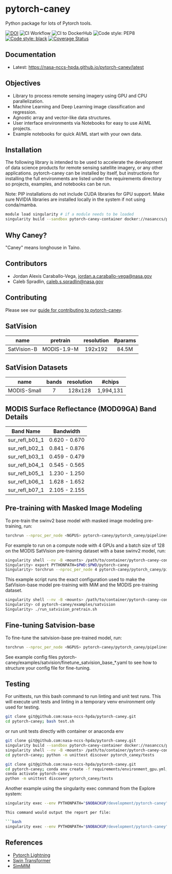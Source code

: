 # pytorch-caney

Python package for lots of Pytorch tools.

[![DOI](https://zenodo.org/badge/472450059.svg)](https://zenodo.org/badge/latestdoi/472450059)
![CI Workflow](https://github.com/nasa-nccs-hpda/pytorch-caney/actions/workflows/ci.yml/badge.svg)
![CI to DockerHub ](https://github.com/nasa-nccs-hpda/pytorch-caney/actions/workflows/dockerhub.yml/badge.svg)
![Code style: PEP8](https://github.com/nasa-nccs-hpda/pytorch-caney/actions/workflows/lint.yml/badge.svg)
[![Code style: black](https://img.shields.io/badge/code%20style-black-000000.svg)](https://github.com/psf/black)
[![Coverage Status](https://coveralls.io/repos/github/nasa-nccs-hpda/pytorch-caney/badge.svg?branch=main)](https://coveralls.io/github/nasa-nccs-hpda/pytorch-caney?branch=main)

## Documentation

- Latest: https://nasa-nccs-hpda.github.io/pytorch-caney/latest

## Objectives

- Library to process remote sensing imagery using GPU and CPU parallelization.
- Machine Learning and Deep Learning image classification and regression.
- Agnostic array and vector-like data structures.
- User interface environments via Notebooks for easy to use AI/ML projects.
- Example notebooks for quick AI/ML start with your own data.

## Installation

The following library is intended to be used to accelerate the development of data science products
for remote sensing satellite imagery, or any other applications. pytorch-caney can be installed
by itself, but instructions for installing the full environments are listed under the requirements
directory so projects, examples, and notebooks can be run.

Note: PIP installations do not include CUDA libraries for GPU support. Make sure NVIDIA libraries
are installed locally in the system if not using conda/mamba.

```bash
module load singularity # if a module needs to be loaded
singularity build --sandbox pytorch-caney-container docker://nasanccs/pytorch-caney:latest
```

## Why Caney?

"Caney" means longhouse in Taíno.

## Contributors

- Jordan Alexis Caraballo-Vega, jordan.a.caraballo-vega@nasa.gov
- Caleb Spradlin, caleb.s.spradlin@nasa.gov

## Contributing

Please see our [guide for contributing to pytorch-caney](CONTRIBUTING.md).

## SatVision

| name | pretrain | resolution | #params |
| :---: | :---: | :---: | :---: |
| SatVision-B | MODIS-1.9-M | 192x192 | 84.5M |

## SatVision Datasets

| name | bands | resolution | #chips |
| :---: | :---: | :---: | :---: |
| MODIS-Small | 7 | 128x128 | 1,994,131 |

## MODIS Surface Reflectance (MOD09GA) Band Details

| Band Name      | Bandwidth     |
| :------------: | :-----------: |
| sur_refl_b01_1 | 0.620 - 0.670 |
| sur_refl_b02_1 | 0.841 - 0.876 |
| sur_refl_b03_1 | 0.459 - 0.479 |
| sur_refl_b04_1 | 0.545 - 0.565 |
| sur_refl_b05_1 | 1.230 - 1.250 |
| sur_refl_b06_1 | 1.628 - 1.652 |
| sur_refl_b07_1 | 2.105 - 2.155 |

## Pre-training with Masked Image Modeling

To pre-train the swinv2 base model with masked image modeling pre-training, run:
```bash
torchrun --nproc_per_node <NGPUS> pytorch-caney/pytorch_caney/pipelines/pretraining/mim.py --cfg <config-file> --dataset <dataset-name> --data-paths <path-to-data-subfolder-1> --batch-size <batch-size> --output <output-dir> --enable-amp
```

For example to run on a compute node with 4 GPUs and a batch size of 128 on the MODIS SatVision pre-training dataset with a base swinv2 model, run:

```bash
singularity shell --nv -B <mounts> /path/to/container/pytorch-caney-container
Singularity> export PYTHONPATH=$PWD:$PWD/pytorch-caney
Singularity> torchrun --nproc_per_node 4 pytorch-caney/pytorch_caney/pipelines/pretraining/mim.py --cfg pytorch-caney/examples/satvision/mim_pretrain_swinv2_satvision_base_192_window12_800ep.yaml --dataset MODIS --data-paths /explore/nobackup/projects/ilab/data/satvision/pretraining/training_* --batch-size 128 --output . --enable-amp
```

This example script runs the exact configuration used to make the SatVision-base model pre-training with MiM and the MODIS pre-training dataset.
```bash
singularity shell --nv -B <mounts> /path/to/container/pytorch-caney-container
Singularity> cd pytorch-caney/examples/satvision
Singularity> ./run_satvision_pretrain.sh
```

## Fine-tuning Satvision-base
To fine-tune the satvision-base pre-trained model, run:
```bash
torchrun --nproc_per_node <NGPUS> pytorch-caney/pytorch_caney/pipelines/finetuning/finetune.py --cfg <config-file> --pretrained <path-to-pretrained> --dataset <dataset-name> --data-paths <path-to-data-subfolder-1> --batch-size <batch-size> --output <output-dir> --enable-amp
```

See example config files pytorch-caney/examples/satvision/finetune_satvision_base_*.yaml to see how to structure your config file for fine-tuning.


## Testing
For unittests, run this bash command to run linting and unit test runs. This will execute unit tests and linting in a temporary venv environment only used for testing.
```bash
git clone git@github.com:nasa-nccs-hpda/pytorch-caney.git
cd pytorch-caney; bash test.sh
```
or run unit tests directly with container or anaconda env

```bash
git clone git@github.com:nasa-nccs-hpda/pytorch-caney.git
singularity build --sandbox pytorch-caney-container docker://nasanccs/pytorch-caney:latest
singularity shell --nv -B <mounts> /path/to/container/pytorch-caney-container
cd pytorch-caney; python -m unittest discover pytorch_caney/tests
```

```bash
git clone git@github.com:nasa-nccs-hpda/pytorch-caney.git
cd pytorch-caney; conda env create -f requirements/environment_gpu.yml;
conda activate pytorch-caney
python -m unittest discover pytorch_caney/tests
```

Another example using the singularity exec command from the Explore system:

```bash
singularity exec --env PYTHONPATH="$NOBACKUP/development/pytorch-caney" --nv -B /path/to/mount /path/to/container/pytorch-caney-container coverage run -m unittest discover pytorch_caney/tests

This command would output the report per file:

```bash
singularity exec --env PYTHONPATH="$NOBACKUP/development/pytorch-caney" --nv -B /path/to/mount /path/to/container/pytorch-caney-container coverage report
```

## References

- [Pytorch Lightning](https://github.com/Lightning-AI/lightning)
- [Swin Transformer](https://github.com/microsoft/Swin-Transformer)
- [SimMIM](https://github.com/microsoft/SimMIM)
